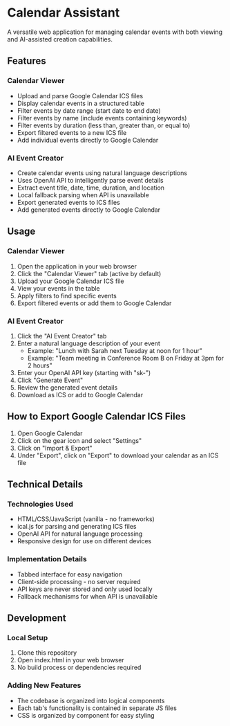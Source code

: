 # Calendar Assistant

A versatile web application for managing calendar events with both viewing and AI-assisted creation capabilities.

## Features

### Calendar Viewer
- Upload and parse Google Calendar ICS files
- Display calendar events in a structured table
- Filter events by date range (start date to end date)
- Filter events by name (include events containing keywords)
- Filter events by duration (less than, greater than, or equal to)
- Export filtered events to a new ICS file
- Add individual events directly to Google Calendar

### AI Event Creator
- Create calendar events using natural language descriptions
- Uses OpenAI API to intelligently parse event details
- Extract event title, date, time, duration, and location
- Local fallback parsing when API is unavailable
- Export generated events to ICS files
- Add generated events directly to Google Calendar

## Usage

### Calendar Viewer
1. Open the application in your web browser
2. Click the "Calendar Viewer" tab (active by default)
3. Upload your Google Calendar ICS file
4. View your events in the table
5. Apply filters to find specific events
6. Export filtered events or add them to Google Calendar

### AI Event Creator
1. Click the "AI Event Creator" tab
2. Enter a natural language description of your event
   - Example: "Lunch with Sarah next Tuesday at noon for 1 hour"
   - Example: "Team meeting in Conference Room B on Friday at 3pm for 2 hours"
3. Enter your OpenAI API key (starting with "sk-")
4. Click "Generate Event"
5. Review the generated event details
6. Download as ICS or add to Google Calendar

## How to Export Google Calendar ICS Files

1. Open Google Calendar
2. Click on the gear icon and select "Settings"
3. Click on "Import & Export"
4. Under "Export", click on "Export" to download your calendar as an ICS file

## Technical Details

### Technologies Used
- HTML/CSS/JavaScript (vanilla - no frameworks)
- ical.js for parsing and generating ICS files
- OpenAI API for natural language processing
- Responsive design for use on different devices

### Implementation Details
- Tabbed interface for easy navigation
- Client-side processing - no server required
- API keys are never stored and only used locally
- Fallback mechanisms for when API is unavailable

## Development

### Local Setup
1. Clone this repository
2. Open index.html in your web browser
3. No build process or dependencies required

### Adding New Features
- The codebase is organized into logical components
- Each tab's functionality is contained in separate JS files
- CSS is organized by component for easy styling